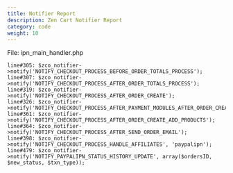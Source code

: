 ```yaml
---
title: Notifier Report 
description: Zen Cart Notifier Report
category: code
weight: 10
---
```


<!-- Override normal page styling for maximum code visibility -->
<style>
.td-toc {
  display: none !important;
}
.td-content > pre {
   -webkit-box-sizing: unset !important; 
   max-width: 100% !important;
}
main {
  flex: unset !important; 
  max-width: 100% !important; 
}
</style>

File: ipn_main_handler.php

```
line#305: $zco_notifier->notify('NOTIFY_CHECKOUT_PROCESS_BEFORE_ORDER_TOTALS_PROCESS');
line#307: $zco_notifier->notify('NOTIFY_CHECKOUT_PROCESS_AFTER_ORDER_TOTALS_PROCESS');
line#319: $zco_notifier->notify('NOTIFY_CHECKOUT_PROCESS_AFTER_ORDER_CREATE');
line#326: $zco_notifier->notify('NOTIFY_CHECKOUT_PROCESS_AFTER_PAYMENT_MODULES_AFTER_ORDER_CREATE');
line#361: $zco_notifier->notify('NOTIFY_CHECKOUT_PROCESS_AFTER_ORDER_CREATE_ADD_PRODUCTS');
line#364: $zco_notifier->notify('NOTIFY_CHECKOUT_PROCESS_AFTER_SEND_ORDER_EMAIL');
line#398: $zco_notifier->notify('NOTIFY_CHECKOUT_PROCESS_HANDLE_AFFILIATES', 'paypalipn');
line#479: $zco_notifier->notify('NOTIFY_PAYPALIPN_STATUS_HISTORY_UPDATE', array($ordersID, $new_status, $txn_type));
```

